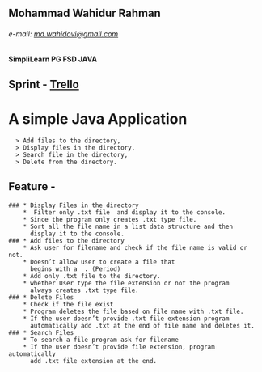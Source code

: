 ## Mohammad Wahidur Rahman
###### e-mail: md.wahidovi@gmail.com
**SimpliLearn PG FSD JAVA** 
## Sprint - [Trello](https://trello.com/b/qlh9PM6o)

# A simple Java Application 

      > Add files to the directory,
      > Display files in the directory, 
      > Search file in the directory, 
      > Delete from the directory. 

## Feature - 
	### * Display Files in the directory 	
		*  Filter only .txt file  and display it to the console.
		* Since the program only creates .txt type file.
		* Sort all the file name in a list data structure and then 
		  display it to the console.
	### * Add files to the directory 
		* Ask user for filename and check if the file name is valid or not.
		* Doesn’t allow user to create a file that 
		  begins with a  . (Period)
		* Add only .txt file to the directory.
		* whether User type the file extension or not the program 
		  always creates .txt type file.
	### * Delete Files
		* Check if the file exist
		* Program deletes the file based on file name with .txt file.
		* If the user doesn’t provide .txt file extension program 
		  automatically add .txt at the end of file name and deletes it. 
	### * Search Files
		* To search a file program ask for filename 
		* If the user doesn’t provide file extension, program automatically 
		  add .txt file extension at the end.
		 
		

